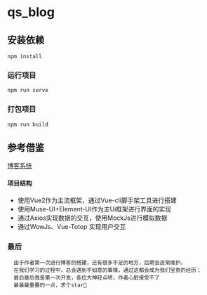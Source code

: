 # qs_blog

## 安装依赖
```
npm install
```

### 运行项目
```
npm run serve
```

### 打包项目
```
npm run build
```
## 参考借鉴

[博客系统](https://github.com/wsydxiangwang/Mood)

#### 项目结构
+ 使用Vue2作为主流框架，通过Vue-cli脚手架工具进行搭建
+ 使用Muse-UI+Element-UI作为主Ui框架进行界面的实现
+ 通过Axios实现数据的交互，使用MockJs进行模拟数据
+ 通过WowJs、Vue-Totop 实现用户交互

### 最后
```
  由于作者第一次进行博客的搭建，还有很多不足的地方，后期会逐渐维护。
  在我们学习的过程中，总会遇到不如意的事情，通过这都会成为我们宝贵的经历；
  最后最后我是第一次开发，各位大神轻点喷，作者心脏接受不了
  最最最重要的一点，求个star🥺
```
